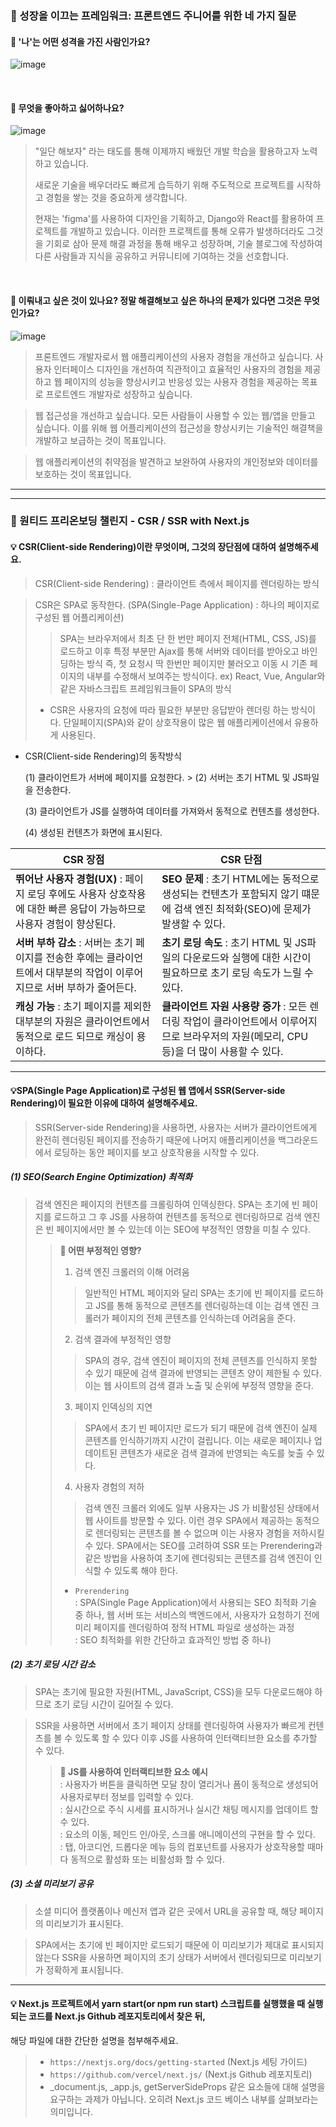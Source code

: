 ### 👻 성장을 이끄는 프레임워크: 프론트엔드 주니어를 위한 네 가지 질문

#### 🪼 '나'는 어떤 성격을 가진 사람인가요?
![image](https://github.com/oiosu/Frontend_Challenge_Pre-Onboarding/assets/99783474/50e1bc92-97b8-431c-9ec7-39dcfd8721d6)



</br>

#### 🪼 무엇을 좋아하고 싫어하나요?
![image](https://github.com/oiosu/Frontend_Challenge_Pre-Onboarding/assets/99783474/b8f3faa0-e954-4d61-8a35-8a919b862905)

> "일단 해보자" 라는 태도를 통해 이제까지 배웠던 개발 학습을 활용하고자 노력하고 있습니다.
>
> 새로운 기술을 배우더라도 빠르게 습득하기 위해 주도적으로 프로젝트를 시작하고 경험을 쌓는 것을 중요하게 생각합니다.
>
> 현재는 'figma'를 사용하여 디자인을 기획하고, Django와 React를 활용하여 프로젝트를 개발하고 있습니다. 이러한 프로젝트를 통해 오류가 발생하더라도 그것을 기회로 삼아 문제 해결 과정을 통해 배우고 성장하며, 기술 블로그에 작성하여 다른 사람들과 지식을 공유하고 커뮤니티에 기여하는 것을 선호합니다.

</br>

#### 🪼 이뤄내고 싶은 것이 있나요? 정말 해결해보고 싶은 하나의 문제가 있다면 그것은 무엇인가요?
![image](https://github.com/oiosu/Frontend_Challenge_Pre-Onboarding/assets/99783474/2b4a82dc-3d26-4cc5-aed7-a807b9233a48)

> 프론트엔드 개발자로서 웹 애플리케이션의 사용자 경험을 개선하고 싶습니다. 사용자 인터페이스 디자인을 개선하여 직관적이고 효율적인 사용자의 경험을 제공하고 웹 페이지의 성능을 향상시키고 반응성 있는 사용자 경험을 제공하는 목표로 프로트엔드 개발자로 성장하고 싶습니다.

> 웹 접근성을 개선하고 싶습니다. 모든 사람들이 사용할 수 있는 웹/앱을 만들고 싶습니다. 이를 위해 웹 어플리케이션의 접근성을 향상시키는 기술적인 해결책을 개발하고 보급하는 것이 목표입니다.

> 웹 애플리케이션의 취약점을 발견하고 보완하여 사용자의 개인정보와 데이터를 보호하는 것이 목표입니다. 


---
---

### 👻 원티드 프리온보딩 챌린지 - CSR / SSR with Next.js

#### 💡 CSR(Client-side Rendering)이란 무엇이며, 그것의 장단점에 대하여 설명해주세요.
   > CSR(Client-side Rendering) : 클라이언트 측에서 페이지를 렌더링하는 방식

   > CSR은 SPA로 동작한다. (SPA(Single-Page Application) : 하나의 페이지로 구성된 웹 어플리케이션)
   > > SPA는 브라우저에서 최초 단 한 번만 페이지 전체(HTML, CSS, JS)를 로드하고 이후 특정 부분만 Ajax를 통해 서버와 데이터를 받아오고 바인딩하는 방식
   > > 즉, 첫 요청시 딱 한번만 페이지만 불러오고 이동 시 기존 페이지의 내부를 수정해서 보여주는 방식이다.
   > > ex) React, Vue, Angular와 같은 자바스크립트 프레임워크들이 SPA의 방식
   >
   > * CSR은 사용자의 요청에 따라 필요한 부분만 응답받아 렌더링 하는 방식이다. 단일페이지(SPA)와 같이 상호작용이 많은 웹 애플리케이션에서 유용하게 사용된다.

* CSR(Client-side Rendering)의 동작방식
  
  (1) 클라이언트가 서버에 페이지를 요청한다. >  (2) 서버는 초기 HTML 및 JS파일을 전송한다.

  (3) 클라이언트가 JS를 실행하여 데이터를 가져와서 동적으로 컨텐츠를 생성한다.

  (4) 생성된 컨텐츠가 화면에 표시된다.



| CSR 장점                                                     | CSR 단점                                                     |
| ------------------------------------------------------------ | ------------------------------------------------------------ |
| **뛰어난 사용자 경험(UX)** : 페이지 로딩 후에도 사용자 상호작용에 대한 빠른 응답이 가능하므로 사용자 경험이 향상된다. | **SEO 문제** : 초기 HTML에는 동적으로 생성되는 컨텐츠가 포함되지 않기 떄문에 검색 엔진 최적화(SEO)에 문제가 발생할 수 있다. |
| **서버 부하 감소** : 서버는 초기 페이지를 전송한 후에는 클라이언트에서 대부분의 작업이 이루어지므로 서버 부하가 줄어든다. | **초기 로딩 속도** : 초기 HTML 및 JS파일의 다운로드와 실행에 대한 시간이 필요하므로 초기 로딩 속도가 느릴 수 있다. |
| **캐싱 가능** : 초기 페이지를 제외한 대부분의 자원은 클라이언트에서 동적으로 로드 되므로 캐싱이 용이하다. | **클라이언트 자원 사용량 증가** : 모든 렌더링 작업이 클라이언트에서 이루어지므로 브라우저의 자원(메모리, CPU등)을 더 많이 사용할 수 있다. |


---


#### 💡SPA(Single Page Application)로 구성된 웹 앱에서 SSR(Server-side Rendering)이 필요한 이유에 대하여 설명해주세요.

> SSR(Server-side Rendering)을 사용하면, 사용자는 서버가 클라이언트에게 완전히 렌더링된 페이지를 전송하기 때문에 나머지 애플리케이션을 백그라운드에서 로딩하는 동안 페이지를 보고 상호작용을 시작할 수 있다.

##### (1) SEO(Search Engine Optimization) 최적화
> 검색 엔진은 페이지의 컨텐츠를 크롤링하여 인덱싱한다.
> SPA는 초기에 빈 페이지를 로드하고 그 후 JS를 사용하여 컨텐츠를 동적으로 렌더링하므로 검색 엔진은 빈 페이지에서만 볼 수 있는데 이는 SEO에 부정적인 영향을 미칠 수 있다.
> > **🤔 어떤 부정적인 영향?**
> > 1. 검색 엔진 크롤러의 이해 어려움
> > > 일반적인 HTML 페이지와 달리 SPA는 초기에 빈 페이지를 로드하고 JS를 통해 동적으로 콘텐츠를 렌더링하는데 이는 검색 엔진 크롤러가 페이지의 전체 콘텐츠를 인식하는데 어려움을 준다.
> > 2. 검색 결과에 부정적인 영향
> > > SPA의 경우, 검색 엔진이 페이지의 전체 콘텐츠를 인식하지 못할 수 있기 때문에 검색 결과에 반영되는 콘텐츠 양이 제한될 수 있다. 이는 웹 사이트의 검색 결과 노출 및 순위에 부정적 영향을 준다.
> > 3. 페이지 인덱싱의 지연
> > > SPA에서 초기 빈 페이지만 로드가 되기 때문에 검색 엔진이 실제 콘텐츠를 인식하기까지 시간이 걸립니다. 이는 새로운 페이지나 업데이트된 콘텐츠가 새로운 검색 결과에 반영되는 속도를 늦출 수 있다.
> > 4. 사용자 경험의 저하
> > > 검색 엔진 크롤러 외에도 일부 사용자는 JS 가 비활성된 상태에서 웹 사이트를 방문할 수 있다. 이런 경우 SPA에서 제공하는 동적으로 렌더링되는 콘텐츠를 볼 수 없으며 이는 사용자 경험을 저하시킬 수 있다.
> SPA에서는 SEO를 고려하여 SSR 또는 Prerendering과 같은 방법을 사용하여 초기에 렌더링되는 콘텐츠를 검색 엔진이 인식할 수 있도록 해야 한다.
> > * `Prerendering` </br> : SPA(Single Page Application)에서 사용되는 SEO 최적화 기술 중 하나, 웹 서버 또는 서비스의 백엔드에서, 사용자가 요청하기 전에 미리 페이지를 렌더링하여 정적 HTML 파일로 생성하는 과정 </br>
> >                  : SEO 최적화를 위한 간단하고 효과적인 방법 중 하나)

##### (2) 초기 로딩 시간 감소 

> SPA는 초기에 필요한 자원(HTML, JavaScript, CSS)을 모두 다운로드해야 하므로 초기 로딩 시간이 길어질 수 있다.

> SSR을 사용하면 서버에서 초기 페이지 상태를 렌더링하여 사용자가 빠르게 컨텐츠를 볼 수 있도록 할 수 있다 이후 JS를 사용하여 인터랙티브한 요소를 추가할 수 있다.
>> **🤔 JS를 사용하여 인터랙티브한 요소 예시**
>> </br> : 사용자가 버튼을 클릭하면 모달 창이 열리거나 폼이 동적으로 생성되어 사용자로부터 정보를 입력할 수 있다. </br>
>> : 실시간으로 주식 시세를 표시하거나 실시간 채팅 메시지를 업데이트 할 수 있다. </br>
>> : 요소의 이동, 페인드 인/아웃, 스크롤 애니메이션의 구현을 할 수 있다. </br>
>> : 탭, 아코디언, 드롭다운 메뉴 등의 컴포넌트를 사용자가 상호작용할 때마다 동적으로 활성화 또는 비활성화 할 수 있다. </br>



##### (3) 소셜 미리보기 공유

> 소셜 미디어 플랫폼이나 메신저 앱과 같은 곳에서 URL을 공유할 때, 해당 페이지의 미리보기가 표시된다.

> SPA에서는 초기에 빈 페이지만 로드되기 때문에 이 미리보기가 제대로 표시되지 않는다 SSR을 사용하면 페이지의 초기 상태가 서버에서 렌더링되므로 미리보기가 정확하게 표시됩니다.

---


#### 💡 Next.js 프로젝트에서 yarn start(or npm run start) 스크립트를 실행했을 때 실행되는 코드를 Next.js Github 레포지토리에서 찾은 뒤, 
   해당 파일에 대한 간단한 설명을 첨부해주세요.
   
> * `https://nextjs.org/docs/getting-started` (Next.js 세팅 가이드)
> * `https://github.com/vercel/next.js/` (Next.js Github 레포지토리)
> * _document.js, _app.js, getServerSideProps 같은 요소들에 대해 설명을 요구하는 과제가 아닙니다. 
   오히려 Next.js 코드 베이스 내부를 살펴보라는 의미입니다.
